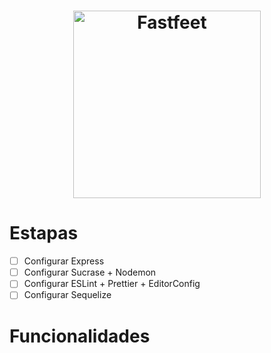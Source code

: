 <h1 align="center">
  <img alt="Fastfeet" title="Fastfeet" src=".github/logo.png" width="300px" />
</h1>

# Estapas 
  
  - [ ] Configurar Express
  - [ ] Configurar Sucrase + Nodemon
  - [ ] Configurar ESLint + Prettier + EditorConfig
  - [ ] Configurar Sequelize

# Funcionalidades
 